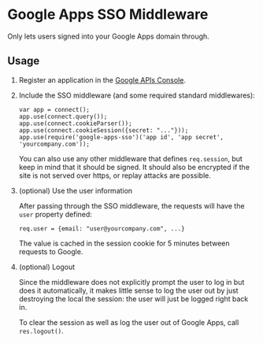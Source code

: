 Google Apps SSO Middleware
==========================

Only lets users signed into your Google Apps domain through.

Usage
-----

 1. Register an application in the [Google APIs Console](https://code.google.com/apis/console/).

 2. Include the SSO middleware (and some required standard middlewares):

        var app = connect();
        app.use(connect.query());
        app.use(connect.cookieParser());
        app.use(connect.cookieSession({secret: "..."}));
        app.use(require('google-apps-sso')('app id', 'app secret', 'yourcompany.com'));

    You can also use any other middleware that defines `req.session`, but keep in mind that it should be signed. It should also be encrypted if the site is not served over https, or replay attacks are possible.

 3. (optional) Use the user information

    After passing through the SSO middleware, the requests will have the `user` property defined:

        req.user = {email: "user@yourcompany.com", ...}

    The value is cached in the session cookie for 5 minutes between requests to Google.

 4. (optional) Logout

    Since the middleware does not explicitly prompt the user to log in but does it automatically, it makes little sense to log the user out by just destroying the local the session: the user will just be logged right back in.
    
    To clear the session as well as log the user out of Google Apps, call `res.logout()`.
